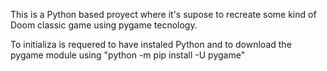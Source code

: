 This is a Python based proyect where it's supose to recreate some kind of Doom classic game using pygame tecnology.

To initializa is requered to have instaled Python and to download the pygame module using "python -m pip install -U pygame"